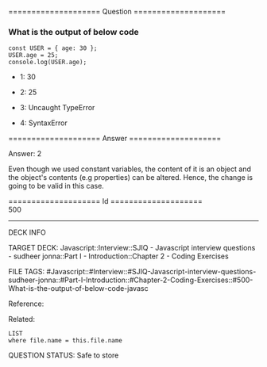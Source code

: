 ==================== Question ====================  

### What is the output of below code

<!-- codeblock-start -->
<pre><code class="hljs language-javascript"><span class="hljs-keyword">const</span> <span class="hljs-variable constant_">USER</span> = { <span class="hljs-attr">age</span>: <span class="hljs-number">30</span> };
<span class="hljs-variable constant_">USER</span>.<span class="hljs-property">age</span> = <span class="hljs-number">25</span>;
<span class="hljs-variable language_">console</span>.<span class="hljs-title function_">log</span>(<span class="hljs-variable constant_">USER</span>.<span class="hljs-property">age</span>);
</code></pre>
<!-- codeblock-end -->

- 1: 30

- 2: 25

- 3: Uncaught TypeError

- 4: SyntaxError  

==================== Answer ====================  

Answer: 2

Even though we used constant variables, the content of it is an object and the object's contents (e.g properties) can be altered. Hence, the change is going to be valid in this case.

==================== Id ====================  
500

---

DECK INFO

TARGET DECK: Javascript::Interview::SJIQ - Javascript interview questions - sudheer jonna::Part I - Introduction::Chapter 2 - Coding Exercises

FILE TAGS: #Javascript::#Interview::#SJIQ-Javascript-interview-questions-sudheer-jonna::#Part-I-Introduction::#Chapter-2-Coding-Exercises::#500-What-is-the-output-of-below-code-javasc

Reference:

Related:

```dataview
LIST
where file.name = this.file.name
```

QUESTION STATUS: Safe to store
